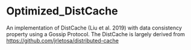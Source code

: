 # Optimized_DistCache
An implementation of DistCache (Liu et al. 2019) with data consistency property using a Gossip Protocol. The DistCache is largely derived from https://github.com/jrletosa/distributed-cache
